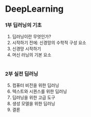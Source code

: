 # DeepLearning

### 1부 딥러닝의 기초

1. 딥러닝이란 무엇인가?
2. 시작하기 전에: 신경망의 수학적 구성 요소
3. 신경망 시작하기
4. 머신 러닝의 기본 요소

#

### 2부 실전 딥러닝

5. 컴퓨터 비전을 위한 딥러닝
6. 텍스트와 시퀀스를 위한 딥러닝
7. 딥러닝을 위한 고급 도구
8. 생성 모델을 위한 딥러닝
9. 결론
